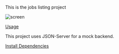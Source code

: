 This is the jobs listing project

![screen](https://github.com/Gossamer26/React-Jobs-Project/assets/145728930/74843bf8-dbb1-4522-97b5-4a1b9a5b72da)

[Usage](#usage)

This project uses JSON-Server for a mock backend.

[Install Dependencies](#install-dependencies)

